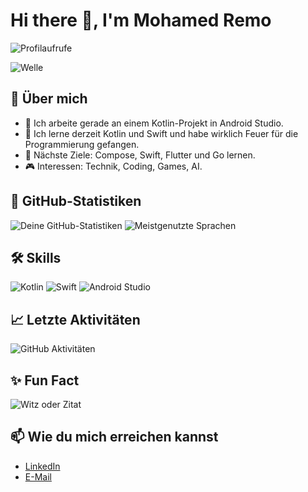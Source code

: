 # Hi there 👋, I'm Mohamed Remo

![Profilaufrufe](https://komarev.com/ghpvc/?username=mohamedremo&color=blue)

![Welle](https://capsule-render.vercel.app/api?type=waving&color=gradient&height=100&section=header&text=Willkommen!&fontSize=40&fontAlignY=40&animation=fadeIn)

## 🌟 Über mich

- 🔭 Ich arbeite gerade an einem Kotlin-Projekt in Android Studio.
- 🌱 Ich lerne derzeit Kotlin und Swift und habe wirklich Feuer für die Programmierung gefangen.
- 🚀 Nächste Ziele: Compose, Swift, Flutter und Go lernen.
- 🎮 Interessen: Technik, Coding, Games, AI.

## 🚀 GitHub-Statistiken

![Deine GitHub-Statistiken](https://github-readme-stats.vercel.app/api?username=mohamedremo&show_icons=true&theme=radical)
![Meistgenutzte Sprachen](https://github-readme-stats.vercel.app/api/top-langs/?username=mohamedremo&layout=compact&theme=radical)

## 🛠️ Skills

![Kotlin](https://img.shields.io/badge/-Kotlin-0095D5?style=for-the-badge&logo=kotlin&logoColor=white)
![Swift](https://img.shields.io/badge/-Swift-FA7343?style=for-the-badge&logo=swift&logoColor=white)
![Android Studio](https://img.shields.io/badge/-Android_Studio-3DDC84?style=for-the-badge&logo=android-studio&logoColor=white)

## 📈 Letzte Aktivitäten

![GitHub Aktivitäten](https://github-readme-activity-graph.cyclic.app/graph?username=mohamedremo&theme=react-dark)

## ✨ Fun Fact
![Witz oder Zitat](https://readme-jokes.vercel.app/api)

## 📫 Wie du mich erreichen kannst

- [LinkedIn](https://www.linkedin.com/in/mohamed-remo-08835b2bb)
- [E-Mail](mailto:mohamed.remo@outlook.de)
